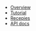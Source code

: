 <!-- docs/_sidebar.md -->

* [Overview](/README.md)
* [Tutorial](tutorial/README.md)
* [Recepies](recepies/README.md)
* [API docs](api/README.md)
